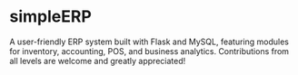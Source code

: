# simpleERP
A user-friendly ERP system built with Flask and MySQL, featuring modules for inventory, accounting, POS, and business analytics. Contributions from all levels are welcome and greatly appreciated!
